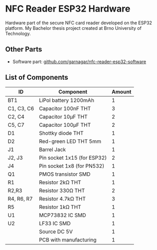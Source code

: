 # NFC Reader ESP32 Hardware
Hardware part of the secure NFC card reader developed on the ESP32 platform. My Bachelor thesis project created at Brno University of Technology.

## Other Parts
* Software part: [github.com/garnagar/nfc-reader-esp32-software](https://github.com/garnagar/nfc-reader-esp32-software)

## List of Components
| ID         | Component                   | Amount |
|------------|-----------------------------|--------|
| BT1        | LiPol battery 1200mAh       |      1 |
| C1, C3, C6 | Capacitor 100nF THT         |      3 |
| C2, C4     | Capacitor 10μF THT          |      2 |
| C5, C7     | Capacitor 100μF THT         |      2 |
| D1         | Shottky diode THT           |      1 |
| D2         | Red-green LED THT 5mm       |      1 |
| J1         | Barrel Jack                 |      1 |
| J2, J3     | Pin socket 1x15 (for ESP32) |      2 |
| J4         | Pin socket 1x8 (for PN532)  |      1 |
| Q1         | PMOS transistor SMD         |      1 |
| R1         | Resistor 2kΩ THT            |      1 |
| R2,R3      | Resistor 330Ω THT           |      2 |
| R4, R6, R7 | Resistor 4.7kΩ THT          |      3 |
| R5         | Resistor 1kΩ THT            |      1 |
| U1         | MCP73832 IC SMD             |      1 |
| U2         | LF33 IC SMD                 |      1 |
|            | Source DC 5V                |      1 |
|            | PCB with manufacturing      |      1 |
